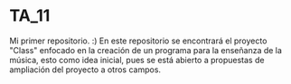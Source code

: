 # TA_11
Mi primer repositorio. :)
En este repositorio se encontrará el proyecto "Class" enfocado en la creación de un programa para la enseñanza de la música, esto como idea inicial, pues se está abierto a propuestas de ampliación del proyecto a otros campos.
